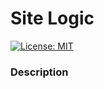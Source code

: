 # Site Logic
  
  [![License: MIT](https://img.shields.io/badge/License-MIT-yellow.svg)](https://opensource.org/licenses/MIT)
  
  ### Description

